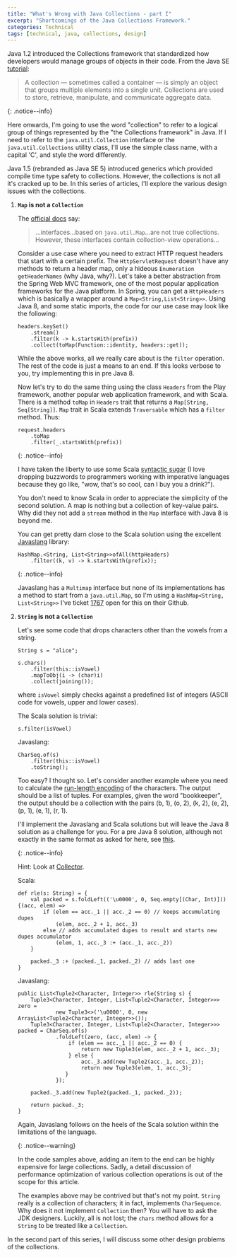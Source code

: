 ```yaml
---
title: "What's Wrong with Java Collections - part I"
excerpt: "Shortcomings of the Java Collections Framework."
categories: Technical
tags: [technical, java, collections, design]
---
```


Java 1.2 introduced the Collections framework that standardized how developers would manage groups of objects in their code. From the Java SE [tutorial](http://docs.oracle.com/javase/tutorial/collections/intro/index.html):

> A collection — sometimes called a container — is simply an object that groups multiple elements into a single unit. Collections are used to store, retrieve, manipulate, and communicate aggregate data.

{: .notice--info}

Here onwards, I'm going to use the word "collection" to refer to a logical group of things represented by the "the Collections framework" in Java. If I need to refer to the `java.util.Collection` interface or the `java.util.Collections` utility class, I'll use the simple class name, with a capital 'C', and style the word differently.

Java 1.5 (rebranded as Java SE 5) introduced generics which provided compile time type safety to collections. However,
the collections is not all it's cracked up to be. In this series of articles, I'll explore the various design
issues with the collections.

1. **`Map` is not a `Collection`**

   The [official docs](https://docs.oracle.com/javase/8/docs/technotes/guides/collections/overview.html) say:

   > ...interfaces...based on `java.util.Map`...are not true collections. However, these interfaces
   contain collection-view operations...

   Consider a use case where you need to extract HTTP request headers that start with a certain prefix.
   The `HttpServletRequest` doesn't have any methods to return a header map, only a hideous
   `Enumeration getHeaderNames` (why Java, why?). Let's take a better abstraction from the Spring Web MVC
   framework, one of the most popular application frameworks for the Java platform. In Spring, you can get a `HttpHeaders`
   which is basically a wrapper around a `Map<String,List<String>>`.
   Using Java 8, and some static imports, the code for our use case may look like the following:

   ```
   headers.keySet()
       .stream()
       .filter(k -> k.startsWith(prefix))
       .collect(toMap(Function::identity, headers::get));
   ```
   While the above works, all we really care about is the `filter` operation. The rest of the code is just a means to
   an end. If this looks verbose to you, try implementing this in pre Java 8.

   Now let's try to do the same thing using the class `Headers` from the Play framework, another popular web
   application framework, and with Scala. There is a method `toMap` in `Headers` trait that returns a
   `Map[String, Seq[String]]`. `Map` trait in Scala extends `Traversable` which has a `filter` method. Thus:

   ```
   request.headers
       .toMap
       .filter(_.startsWith(prefix))
   ```

   {: .notice--info}

   I have taken the liberty to use some Scala [syntactic sugar](https://en.wikipedia.org/wiki/Syntactic_sugar)
   (I love dropping buzzwords to programmers working with imperative languages because they go like, "wow,
   that's so cool, can I buy you a drink?").

   You don't need to know Scala in order to appreciate the simplicity of the second solution. A map is nothing but
   a collection of key-value pairs. Why did they not add a `stream` method in the `Map` interface with Java 8 is beyond me.

   You can get pretty darn close to the Scala solution using the excellent [Javaslang](http://www.javaslang.io/) library:

   ```
   HashMap.<String, List<String>>ofAll(httpHeaders)
       .filter((k, v) -> k.startsWith(prefix));
   ```

   {: .notice--info}

   Javaslang has a `Multimap` interface but none of its implementations has a method to start from a `java.util.Map`,
   so I'm using a `HashMap<String, List<String>>` I've ticket [1767](https://github.com/javaslang/javaslang/issues/1767) open for this on their Github.

2. **`String` is not a `Collection`**

   Let's see some code that drops characters other than the vowels from a string.

   ```
   String s = "alice";

   s.chars()
       .filter(this::isVowel)
       .mapToObj(i -> (char)i)
       .collect(joining());
   ```
   where `isVowel` simply checks against a predefined list of integers (ASCII code for vowels, upper and lower cases).

   The Scala solution is trivial:

   ```
   s.filter(isVowel)
   ```

   Javaslang:

   ```
   CharSeq.of(s)
       .filter(this::isVowel)
       .toString();
   ```

   Too easy? I thought so. Let's consider another example where you need to calculate the [run-length encoding](https://en.wikipedia.org/wiki/Run-length_encoding) of the characters. The output should be a list of tuples. For examples, given the word "bookkeeper", the output should be a collection with the pairs (b, 1), (o, 2), (k, 2), (e, 2), (p, 1), (e, 1), (r, 1).

   I'll implement the Javaslang and Scala solutions but will leave the Java 8 solution as a challenge for you. For a pre Java 8 solution, although not exactly in the same format as asked for here, see [this](https://www.rosettacode.org/wiki/Run-length_encoding#Java).

   {: .notice--info}

   Hint: Look at [Collector](https://docs.oracle.com/javase/8/docs/api/java/util/stream/Collector.html).

   Scala:

   ```
   def rle(s: String) = {
       val packed = s.foldLeft(('\u0000', 0, Seq.empty[(Char, Int)])) {(acc, elem) =>
           if (elem == acc._1 || acc._2 == 0) // keeps accumulating dupes
               (elem, acc._2 + 1, acc._3)
           else // adds accumulated dupes to result and starts new dupes accumulator
               (elem, 1, acc._3 :+ (acc._1, acc._2))
       }

       packed._3 :+ (packed._1, packed._2) // adds last one
   }
   ```

   Javaslang:

   ```
   public List<Tuple2<Character, Integer>> rle(String s) {
       Tuple3<Character, Integer, List<Tuple2<Character, Integer>>> zero =
               new Tuple3<>('\u0000', 0, new ArrayList<Tuple2<Character, Integer>>());
       Tuple3<Character, Integer, List<Tuple2<Character, Integer>>> packed = CharSeq.of(s)
               .foldLeft(zero, (acc, elem) -> {
                   if (elem == acc._1 || acc._2 == 0) {
                       return new Tuple3(elem, acc._2 + 1, acc._3);
                   } else {
                       acc._3.add(new Tuple2(acc._1, acc._2));
                       return new Tuple3(elem, 1, acc._3);
                  }
               });

       packed._3.add(new Tuple2(packed._1, packed._2));

       return packed._3;
   }
   ```

   Again, Javaslang follows on the heels of the Scala solution within the limitations of the language.

   {: .notice--warning}

   In the code samples above, adding an item to the end can be highly expensive for large collections. Sadly, a detail discussion of performance optimization of various collection operations is out of the scope for this article.

   The examples above may be contrived but that's not my point. `String` really is a collection of characters;
   it in fact, implements `CharSequence`. Why does it not implement `Collection` then? You will have to ask the JDK designers. Luckily, all is not lost; the `chars` method allows for a `String` to be treated like a `Collection`.

In the second part of this series, I will discuss some other design problems of the collections.
